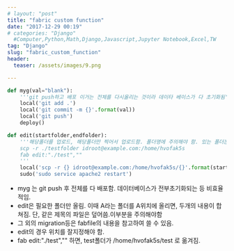 ```yaml
---
# layout: "post"
title: "fabric custom function"
date: "2017-12-29 00:19"
# categories: "Django"
  #Computer,Python,Math,Django,Javascript,Jupyter Notebook,Excel,TW
tag: "Django"
slug: "fabric_custom_function"
header:
  teaser: /assets/images/9.png

---
```


``` python
def myg(val="blank"):
    '''git push하고 배포 이거는 전체를 다시올리는 것이라 데이타 베이스가 다 초기화됨'''
    local('git add .')
    local('git commit -m {}'.format(val))
    local('git push')
    deploy()

def edit(startfolder,endfolder):
    '''해당폴더를 업로드, 해당폴더만 찍어서 업로드함. 폴더명에 주의해야 함. 있는 폴더는 합쳐짐(완전히 똑같아지는 게 아니라 합해지는 것 같음.)
    scp -r ./testfolder idroot@example.com:/home/hvofak5s
    fab edit:"./test",""
    '''
    local('scp -r {} idroot@example.com:/home/hvofak5s/{}'.format(startfolder,endfolder))
    sudo('sudo service apache2 restart')
```

- myg 는 git push 후 전체를 다 배포함. 데이터베이스가 전부초기화되는 등 비효율적임.
- edit은 필요한 폴더만 올림. 이때 A라는 폴더를 A위치에 올리면, 두개의 내용이 합쳐짐. 단, 같은 제목의 파일은 덮어씀.이부분을 주의해야함
- 그 외의 migration등은 fabfile의 내용을 참고하여 쓸 수 있음.
- edit의 경우 위치를 잘지정해야 함.
- fab edit:"./test","" 하면, test폴더가 /home/hvofak5s/test 로 옮겨짐.
